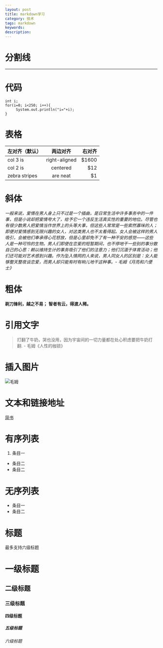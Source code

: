 ```yaml
---
layout: post
title: markdown学习
category: 技术
tags: markdown
keywords: 
description: 
---
```


# 分割线

---

# 代码
    int i;
    for(i=0; i<250; i++){
         System.out.println("i="+i);
    }

# 表格

|左对齐（默认）|两边对齐|右对齐|
|-------------|:-------------:| -----:|
| col 3 is | right-aligned | $1600 |
| col 2 is | centered | $12 |
| zebra stripes | are neat | $1 |

# 斜体 
*一般来说，爱情在男人身上只不过是一个插曲，是日常生活中许多事务中的一件事，但是小说却把爱情夸大了，给予它一个违反生活真实性的重要的地位。尽管也有很少数男人把爱情当作世界上的头等大事，但这些人常常是一些索然寡味的人；即便对爱情感到无限兴趣的女人，对这类男人也不太看得起。女人会被这样的男人吸引，会被他们奉承得心花怒放，但是心里却免不了有一种不安的感觉——这些人是一种可怜的生物。男人们即使在恋爱的短暂期间，也不停地干一些别的事分散自己的心思：赖以维持生计的事务吸引了他们的注意力；他们沉湎于体育活动；他们还可能对艺术感到兴趣。作为坠入情网的人来说，男人同女人的区别是：女人能够整天整夜谈恋爱，而男人却只能有时有晌儿地干这种事。- 毛姆《月亮和六便士》*

# 粗体
**剃刀锋利，越之不易；**
**智者有云，得渡人稀。**

# 引用文字
>打翻了牛奶，哭也没用，因为宇宙间的一切力量都在处心积虑要把牛奶打翻. - 毛姆《人性的枷锁》

# 插入图片
![毛姆](http://upload-images.jianshu.io/upload_images/2564927-be8a7eb45aeb2c0f.jpg?imageMogr2/auto-orient/strip%7CimageView2/2/w/1240)

# 文本和链接地址
[简书](www.jianshu.com)

# 有序列表
1. 条目一
-  条目二
- 条目二

# 无序列表
- 条目一
- 条目二 

# 标题
最多支持六级标题

# 一级标题

## 二级标题

### 三级标题

#### 四级标题

##### 五级标题

###### 六级标题